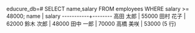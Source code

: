 educure_db=# SELECT name,salary FROM employees
WHERE salary >=  48000;
   name    | salary
-----------+--------
 高田 太郎 |  55000
 田村 花子 |  62000
 鈴木 次郎 |  48000
 田中 一郎 |  70000
 高橋 美咲 |  53000
(5 行)